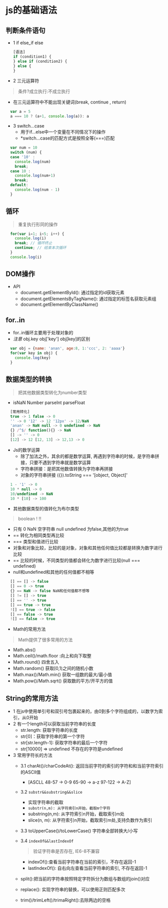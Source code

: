 # js的基础语法

## 判断条件语句

- 1 if else_if else

  ```js
  [语法]
  if (condition1) {
  } else if (condition2) {
  } else {
  }
  ```

- 2 三元运算符

> 条件?成立执行:不成立执行

- 在三元运算符中不能出现关键词(break, continue , return)

```js
  var a = 5
  a === 10 ? (a+1, console.log(a)): a
```

- 3 switch...case
  - 用于if...else中一个变量在不同情况下的操作
  - *switch...case的匹配方式是按照全等(===)匹配

```js
  var num = 10
  switch (num) {
  case '10' :
    console.log(num)
    break;
  case 10 :
    console.log(num+1)
    break;
  default:
    console.log(num - 1)
  }
```

## 循环

> 重复执行形同的操作

```js
  for(var i=1; i<5; i++) {
    console.log(i)
    break; // 循环终止
    continue; // 结束本次循环
  }
  console.log(i)
```

## DOM操作

- API
  - document.getElementById(): 通过指定的id获取元素
  - document.getElementsByTagName(): 通过指定的标签名获取元素组
  - document.getElementByClassName()

## for..in

- for..in循环主要用于处理对象的
- *注意* obj.key obj['key'] obj[key]的区别

```js
  var obj = {name: 'anan', age:8, 1:'ccc', 2: 'aaaa'}
  for(var key in obj) {
    console.log(key)
  }
```

## 数据类型的转换

> 把其他数据类型转化为number类型

- isNaN Number parseInt parseFloat

```js
  [常用转化]
  true -> 1 false -> 0
  '' -> 0 '12' -> 12 '12px' -> 12/NaN
  'anan' -> NaN null -> 0 undefined -> NaN
  {} /^$/ function(){} -> NaN
  [] -> '' -> 0
  [12] -> 12 [12, 13] -> 12,13 -> 0
```

- Js的数学运算
  - 除了加法之外，其余的都是数学运算, 再遇到字符串的时候，是字符串拼接，只要不遇到字符串就是数学运算
  - 字符串拼接：是把其他数值转换为字符串再拼接
  - 对象的字符串拼接 ({}).toString === '[object, Object]'

```js
  1 - '1' -> 0
  10 * null -> 0
  10/undefined -> NaN
  10 * [10] -> 100
```

- 其他数据类型的值转化为布尔类型

> boolean ! !!

- 只有 0 NaN 空字符串 null undefined 为false,其他的为true
- == 转化为相同类型再比较
- === 类型和值进行比较
- 对象和对象比较，比较的是对象，对象和其他任何值比较都是转换为数字进行比较
- == 比较的时候，不同类型的值都会转化为数字进行比较(null === undefined)
- null和undefined和其他的任何值都不相等

```js
  [] == [] -> false
  [] == 0 -> true
  {} == NaN -> false NaN和任何值都不想等
  [] != [] -> true
  [] == '' -> true
  [] == true -> true
  ![] == true -> false
  [] == false -> true
  ![] == false -> true
```

- Math的常用方法

> Math提供了很多常用的方法

- Math.abs()
- Math.ceil()/math.floor :向上和向下取整
- Math.round() 四舍五入
- Math.random() 获取[0,1)之间的随机小数
- Math.max()/Math.min() 获取一组数的最大/最小值
- Math.pow()/Math.sqrt() 获取数的平方/开平方的值

## String的常用方法

- 1 在js中使用单引号和双引号包裹起来的，由0到多个字符组成的，以数字为索引，从0开始
- 2 有一个length可以获取当前字符串的长度 
  - str.length: 获取字符串的长度
  - str[0]：获取字符串的第一个字符
  - str[str.length-1]: 获取字符串的最后一个字符
  - str[10000] => undefined 不存在的字符是undefined
- 3 常用字符长的方法
  - 3.1 charAt()/charCodeAt(): 返回当前字符的索引的字符和和当前字符索引的ASCll值
    - [ASCLL 48-57 -> 0-9 65-90 -> a-z 97-122 -> A-Z]
  - 3.2 `substr&&substring&&slice`
    - 实现字符串的截取
    - `substr(n,m): 从字符索引n开始，截取m个字符`
    - substring(n,m): 从字符索引n开始，截取索引m处
    - slice(n, m): 从字符索引n开始，截取索引m处,支持负数作为索引
    
  - 3.3 toUpperCase()/toLowerCase() 字符串全部转换大/小写
  - 3.4 `indexOf&&lastIndexOf` 
    > 验证字符串是否存在, IE6-8不兼容
    - indexOf():查看当前字符串在当前的索引，不存在返回-1
    - lastIndexOf(): 自右向左查看当前字符串的索引, 不存在返回-1
  - split():把当前的字符串按照特定字符拆分为数组与数组的join()对应
  - replace(): 实现字符串的替换，可以使用正则匹配多次
  - trim()/trimLeft()/trimaRight():去除两边的空格